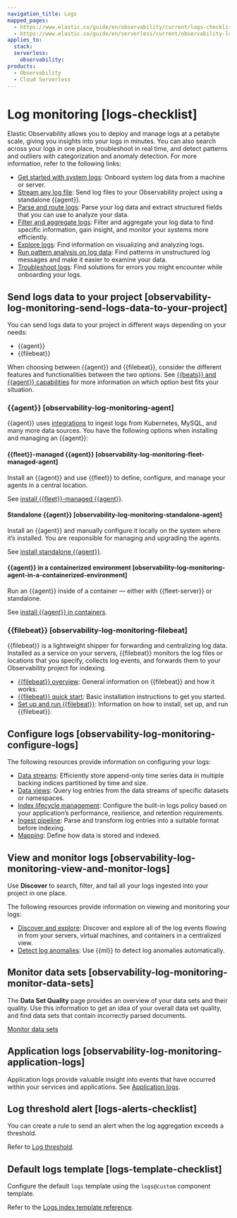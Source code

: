 ```yaml
---
navigation_title: Logs
mapped_pages:
  - https://www.elastic.co/guide/en/observability/current/logs-checklist.html
  - https://www.elastic.co/guide/en/serverless/current/observability-log-monitoring.html
applies_to:
  stack:
  serverless:
    observability:
products:
  - Observability
  - Cloud Serverless
---
```


# Log monitoring [logs-checklist]

Elastic Observability allows you to deploy and manage logs at a petabyte scale, giving you insights into your logs in minutes. You can also search across your logs in one place, troubleshoot in real time, and detect patterns and outliers with categorization and anomaly detection. For more information, refer to the following links:

* [Get started with system logs](/solutions/observability/logs/get-started-with-system-logs.md): Onboard system log data from a machine or server.
* [Stream any log file](/solutions/observability/logs/stream-any-log-file.md): Send log files to your Observability project using a standalone {{agent}}.
* [Parse and route logs](/solutions/observability/logs/parse-route-logs.md): Parse your log data and extract structured fields that you can use to analyze your data.
* [Filter and aggregate logs](/solutions/observability/logs/filter-aggregate-logs.md#logs-filter): Filter and aggregate your log data to find specific information, gain insight, and monitor your systems more efficiently.
* [Explore logs](/solutions/observability/logs/discover-logs.md): Find information on visualizing and analyzing logs.
* [Run pattern analysis on log data](/solutions/observability/logs/run-pattern-analysis-on-log-data.md): Find patterns in unstructured log messages and make it easier to examine your data.
* [Troubleshoot logs](/troubleshoot/observability/troubleshoot-logs.md): Find solutions for errors you might encounter while onboarding your logs.


## Send logs data to your project [observability-log-monitoring-send-logs-data-to-your-project]

You can send logs data to your project in different ways depending on your needs:

* {{agent}}
* {{filebeat}}

When choosing between {{agent}} and {{filebeat}}, consider the different features and functionalities between the two options. See [{{beats}} and {{agent}} capabilities](/manage-data/ingest/tools.md) for more information on which option best fits your situation.


### {{agent}} [observability-log-monitoring-agent]

{{agent}} uses [integrations](https://www.elastic.co/integrations/data-integrations) to ingest logs from Kubernetes, MySQL, and many more data sources. You have the following options when installing and managing an {{agent}}:


#### {{fleet}}-managed {{agent}} [observability-log-monitoring-fleet-managed-agent]

Install an {{agent}} and use {{fleet}} to define, configure, and manage your agents in a central location.

See [install {{fleet}}-managed {{agent}}](/reference/fleet/install-fleet-managed-elastic-agent.md).


#### Standalone {{agent}} [observability-log-monitoring-standalone-agent]

Install an {{agent}} and manually configure it locally on the system where it’s installed. You are responsible for managing and upgrading the agents.

See [install standalone {{agent}}](/reference/fleet/install-standalone-elastic-agent.md).


#### {{agent}} in a containerized environment [observability-log-monitoring-agent-in-a-containerized-environment]

Run an {{agent}} inside of a container — either with {{fleet-server}} or standalone.

See [install {{agent}} in containers](/reference/fleet/install-elastic-agents-in-containers.md).


### {{filebeat}} [observability-log-monitoring-filebeat]

{{filebeat}} is a lightweight shipper for forwarding and centralizing log data. Installed as a service on your servers, {{filebeat}} monitors the log files or locations that you specify, collects log events, and forwards them to your Observability project for indexing.

* [{{filebeat}} overview](beats://reference/filebeat/index.md): General information on {{filebeat}} and how it works.
* [{{filebeat}} quick start](beats://reference/filebeat/filebeat-installation-configuration.md): Basic installation instructions to get you started.
* [Set up and run {{filebeat}}](beats://reference/filebeat/setting-up-running.md): Information on how to install, set up, and run {{filebeat}}.


## Configure logs [observability-log-monitoring-configure-logs]

The following resources provide information on configuring your logs:

* [Data streams](/manage-data/data-store/data-streams.md): Efficiently store append-only time series data in multiple backing indices partitioned by time and size.
* [Data views](/explore-analyze/find-and-organize/data-views.md): Query log entries from the data streams of specific datasets or namespaces.
* [Index lifecycle management](/manage-data/lifecycle/index-lifecycle-management/tutorial-customize-built-in-policies.md): Configure the built-in logs policy based on your application’s performance, resilience, and retention requirements.
* [Ingest pipeline](/manage-data/ingest/transform-enrich/ingest-pipelines.md): Parse and transform log entries into a suitable format before indexing.
* [Mapping](/manage-data/data-store/mapping.md): Define how data is stored and indexed.


## View and monitor logs [observability-log-monitoring-view-and-monitor-logs]

Use **Discover** to search, filter, and tail all your logs ingested into your project in one place.

The following resources provide information on viewing and monitoring your logs:

* [Discover and explore](/solutions/observability/logs/discover-logs.md): Discover and explore all of the log events flowing in from your servers, virtual machines, and containers in a centralized view.
* [Detect log anomalies](/explore-analyze/machine-learning/anomaly-detection.md): Use {{ml}} to detect log anomalies automatically.


## Monitor data sets [observability-log-monitoring-monitor-data-sets]

The **Data Set Quality** page provides an overview of your data sets and their quality. Use this information to get an idea of your overall data set quality, and find data sets that contain incorrectly parsed documents.

[Monitor data sets](/solutions/observability/data-set-quality-monitoring.md)


## Application logs [observability-log-monitoring-application-logs]

Application logs provide valuable insight into events that have occurred within your services and applications. See [Application logs](/solutions/observability/logs/stream-application-logs.md).

## Log threshold alert [logs-alerts-checklist]

You can create a rule to send an alert when the log aggregation exceeds a threshold.

Refer to [Log threshold](/solutions/observability/incident-management/create-log-threshold-rule.md).


## Default logs template [logs-template-checklist]

Configure the default `logs` template using the `logs@custom` component template.

Refer to the [Logs index template reference](/solutions/observability/logs/logs-index-template-reference.md).